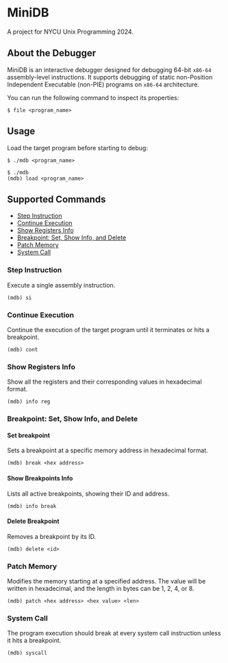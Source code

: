 # MiniDB
A project for NYCU Unix Programming 2024.

## About the Debugger
MiniDB is an interactive debugger designed for debugging 64-bit `x86-64` assembly-level instructions. It supports debugging of static non-Position Independent Executable (non-PIE) programs on `x86-64` architecture.

You can run the following command to inspect its properties:
```
$ file <program_name>
```

## Usage
Load the target program before starting to debug: 
```
$ ./mdb <program_name>
```
```
$ ./mdb
(mdb) load <program_name>
```

## Supported Commands
- [Step Instruction](#step-instruction)
- [Continue Execution](#continue-execution)
- [Show Registers Info](#show-registers-info)
- [Breakpoint: Set, Show Info, and Delete](#breakpoint-set-show-info-and-delete)
- [Patch Memory](#patch-memory)
- [System Call](#system-call)

### Step Instruction
Execute a single assembly instruction.
```
(mdb) si
```

### Continue Execution
Continue the execution of the target program until it terminates or hits a breakpoint.
```
(mdb) cont
```

### Show Registers Info
Show all the registers and their corresponding values in hexadecimal format.
```
(mdb) info reg
```

### Breakpoint: Set, Show Info, and Delete
#### Set breakpoint
Sets a breakpoint at a specific memory address in hexadecimal format.
```
(mdb) break <hex address>
```
#### Show Breakpoints Info
Lists all active breakpoints, showing their ID and address.
```
(mdb) info break
```
#### Delete Breakpoint
Removes a breakpoint by its ID.
```
(mdb) delete <id>
```

### Patch Memory
Modifies the memory starting at a specified address. The value will be written in hexadecimal, and the length in bytes can be 1, 2, 4, or 8.
```
(mdb) patch <hex address> <hex value> <len>
```

### System Call
The program execution should break at every system call instruction unless it hits a breakpoint.
```
(mdb) syscall
```

<!-- ## Example Usage
```
$ ./mdb ./test_program
(mdb) break 0x400123
(mdb) cont
(mdb) info reg
(mdb) si
(mdb) patch 0x6000f8 0xdeadbeef 4
(mdb) syscall
``` -->